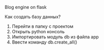 Blog engine on flask

Как создать базу данных?
1. Перейти в папку с проектом
2. Открыть python консоль
3. Импортировать модуль db из файла app
4. Ввести команду db.create_all()